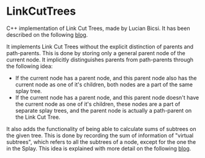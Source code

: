 # LinkCutTrees
C++ implementation of Link Cut Trees, made by Lucian Bicsi. It has been described on the following [blog](https://codeforces.com/blog/entry/75885).

It implements Link Cut Trees without the explicit distinction of parents and path-parents. This is done by storing only a general parent node of the current node. It implicitly distinguishes parents from path-parents through the following idea:
- If the current node has a parent node, and this parent node also has the current node as one of it's children, both nodes are a part of the same splay tree.
- If the current node has a parent node, and this parent node doesn't have the current node as one of it's children, these nodes are a part of separate splay trees, and the parent node is actually a path-parent on the Link Cut Tree.

It also adds the functionality of being able to calculate sums of subtrees on the given tree. This is done by recording the sum of information of "virtual subtrees", which refers to all the subtrees of a node, except for the one the in the Splay. This idea is explained with more detail on the following [blog](https://codeforces.com/blog/entry/67637).